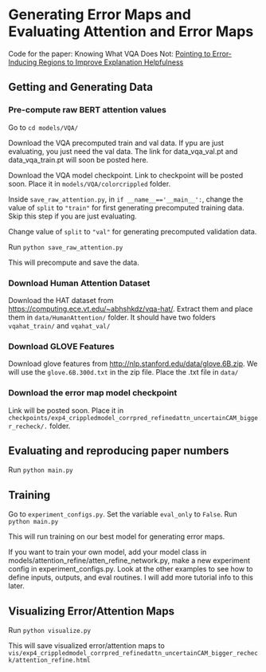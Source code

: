 # Generating Error Maps and Evaluating Attention and Error Maps

Code for the paper: Knowing What VQA Does Not: [Pointing to Error-Inducing Regions to Improve Explanation Helpfulness](https://arxiv.org/abs/2103.14712)

## Getting and Generating Data
### Pre-compute raw BERT attention values
Go to `cd models/VQA/`

Download the VQA precomputed train and val data. If ypu are just evaluating, you just need the val data. 
The link for data_vqa_val.pt and data_vqa_train.pt will soon be posted here. 

Download the VQA model checkpoint. Link to checkpoint will be posted soon. Place it in `models/VQA/colorcrippled` folder.

Inside `save_raw_attention.py`, in `if __name__=='__main__':`, change the value of
`split` to `"train"` for first generating precomputed training data. Skip this step if you are just evaluating.

Change value of `split` to `"val"` for generating precomputed validation data. 

Run `python save_raw_attention.py`

This will precompute and save the data. 

### Download Human Attention Dataset
Download the HAT dataset from <https://computing.ece.vt.edu/~abhshkdz/vqa-hat/>. 
Extract them and place them in `data/HumanAttention/` folder. It should have two folders `vqahat_train/` and `vqahat_val/`

### Download GLOVE Features
Download glove features from <http://nlp.stanford.edu/data/glove.6B.zip>. 
We will use the `glove.6B.300d.txt` in the zip file. Place the .txt file in `data/`

### Download the error map model checkpoint

Link will be posted soon. 
Place it in `checkpoints/exp4_crippledmodel_corrpred_refinedattn_uncertainCAM_bigger_recheck/.` folder.


## Evaluating and reproducing paper numbers
Run 
`python main.py`

## Training
Go to `experiment_configs.py`.
Set the variable `eval_only` to `False`.
Run `python main.py`

This will run training on our best model for generating error maps. 

If you want to train your own model, add your model class in models/attention_refine/atten_refine_network.py, 
make a new experiment config in experiment_configs.py. Look at the other examples to see how to define inputs, outputs,
and eval routines. I will add more tutorial info to this later. 

## Visualizing Error/Attention Maps
Run 
`python visualize.py` 

This will save visualized error/attention maps to `vis/exp4_crippledmodel_corrpred_refinedattn_uncertainCAM_bigger_recheck/attention_refine.html` 




